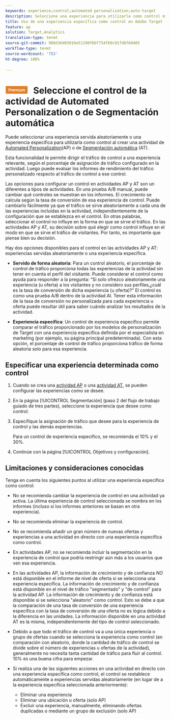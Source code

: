```yaml
---
keywords: experience;control;automated personalization;auto-target
description: Seleccione una experiencia para utilizarla como control mientras crea una actividad de Automated Personalization (AP) o de Segmentación automática (AT) en Adobe Target.
title: Uso de una experiencia específica como control en Adobe Target
feature: ap
solution: Target,Analytics
translation-type: tm+mt
source-git-commit: 968d36d65016e51290f6bf754f69c91fd8f68405
workflow-type: tm+mt
source-wordcount: '753'
ht-degree: 100%

---
```



# ![PREMIUM](/help/assets/premium.png) Seleccione el control de la actividad de Automated Personalization o de Segmentación automática

Puede seleccionar una experiencia servida aleatoriamente o una experiencia específica para utilizarla como control al crear una actividad de [Automated Personalization](/help/c-activities/t-automated-personalization/automated-personalization.md)(AP) o de [Segmentación automática](/help/c-activities/auto-target/auto-target-to-optimize.md) (AT).

Esta funcionalidad le permite dirigir el tráfico de control a una experiencia relevante, según el porcentaje de asignación de tráfico configurado en la actividad. Luego puede evaluar los informes de rendimiento del tráfico personalizado respecto al tráfico de control a ese control.

Las opciones para configurar un control en actividades AP y AT son un diferentes a tipos de actividades. En una prueba A/B manual, puede cambiar qué controles se muestran en los informes. El crecimiento se calcula según la tasa de conversión de esa experiencia de control. Puede cambiarlo fácilmente ya que el tráfico se sirve aleatoriamente a cada una de las experiencias incluidas en la actividad, independientemente de la configuración que se establezca en el control. En otras palabras, seleccionar el control no influye en la forma en que se sirve el tráfico. En las actividades AP y AT, su decisión sobre qué elegir como control influye en el modo en que se sirve el tráfico de visitantes. Por tanto, es importante que piense bien su decisión.

Hay dos opciones disponibles para el control en las actividades AP y AT: experiencias servidas aleatoriamente o una experiencia específica.

* **Servido de forma aleatoria**: Para un control aleatorio, el porcentaje de control de tráfico proporciona todas las experiencias de la actividad sin tener en cuenta el perfil del visitante. Puede considerar el control como ayuda para responder a la pregunta: “Si solo ofrezco aleatoriamente una experiencia (u oferta) a los visitantes y no considero sus perfiles,¿cuál es la tasa de conversión de dicha experiencia (u oferta)?” El control es como una prueba A/B dentro de la actividad AI. Tener esta información de la tasa de conversión no personalizada para cada experiencia u oferta puede resultar útil para saber cuándo analizar los resultados de la actividad.

* **Experiencia específica**: Un control de experiencia específico permite comparar el tráfico proporcionado por los modelos de personalización de Target con una experiencia específica definida por el especialista en marketing (por ejemplo, su página principal predeterminada). Con esta opción, el porcentaje de control de tráfico proporciona tráfico de forma aleatoria solo para esa experiencia.

## Especificar una experiencia determinada como control

1. Cuando se crea una [actividad AP](/help/c-activities/t-automated-personalization/create-ap-activity.md) o una [actividad AT](/help/c-activities/t-test-ab/t-test-create-ab/ab-audience.md), se pueden configurar las experiencias como se desee.
1. En la página [!UICONTROL Segmentación] (paso 2 del flujo de trabajo guiado de tres partes), seleccione la experiencia que desee como control.
1. Especifique la asignación de tráfico que desee para la experiencia de control y las demás experiencias.

   Para un control de experiencia específico, se recomienda el 10% y el 30%.

1. Continúe con la página [!UICONTROL Objetivos y configuración].

## Limitaciones y consideraciones conocidas

Tenga en cuenta los siguientes puntos al utilizar una experiencia específica como control:

* No se recomienda cambiar la experiencia de control en una actividad ya activa. La última experiencia de control seleccionada se nombra en los informes (incluso si los informes anteriores se basan en otra experiencia).
* No se recomienda eliminar la experiencia de control.
* No se recomienda añadir un gran número de nuevas ofertas y experiencias a una actividad en directo con una experiencia específica como control.
* En actividades AP, no se recomienda incluir la segmentación en la experiencia de control que podría restringir aún más a los usuarios que ven esa experiencia.
* En las actividades AP, la información de crecimiento y de confianza *NO* está disponible en el informe de nivel de oferta si se selecciona una experiencia específica. La información de crecimiento y de confianza está disponible en el nivel de tráfico &quot;segmentado&quot; y &quot;de control&quot; para la actividad AP. La información de crecimiento y de confianza está disponible si se selecciona &quot;aleatorio&quot; como control. Esto se debe a que la comparación de una tasa de conversión de una experiencia específica con la tasa de conversión de una oferta no es lógica debido a la diferencia en las unidades. La información disponible en una actividad AT es la misma, independientemente del tipo de control seleccionado.
* Debido a que todo el tráfico de control va a una única experiencia o grupo de ofertas cuando se selecciona la experiencia como control (en comparación con aleatorio, donde la cantidad de tráfico de control se divide sobre el número de experiencias u ofertas de la actividad), generalmente no necesita tanta cantidad de tráfico para fluir al control. 10% es una buena cifra para empezar.
* Si realiza una de las siguientes acciones en una actividad en directo con una experiencia específica como control, el control se restablece automáticamente a experiencias servidas aleatoriamente (en lugar de a la experiencia específica seleccionada anteriormente):

   * Eliminar una experiencia
   * Eliminar una ubicación u oferta (solo AP)
   * Excluir una experiencia, manualmente, eliminando ofertas duplicadas o mediante un grupo de exclusión (solo AP)

